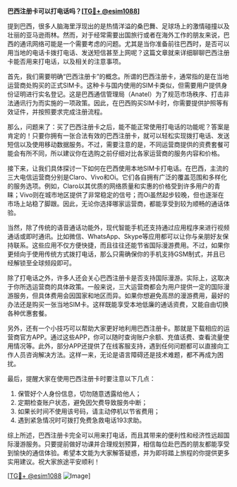 **巴西注册卡可以打电话吗？[[TG💪+ @esim1088](https://t.me/s/esim1088)]**

提到巴西，很多人脑海里浮现出的是热情洋溢的桑巴舞、足球场上的激情碰撞以及壮丽的亚马逊雨林。然而，对于经常需要出国旅行或者在海外工作的朋友来说，巴西的通讯网络可能是一个需要考虑的问题。尤其是当你准备前往巴西时，是否可以用当地的电话卡拨打电话、发送短信甚至上网呢？这篇文章就来详细聊聊巴西注册卡能否用来打电话，以及相关的注意事项。

首先，我们需要明确“巴西注册卡”的概念。所谓的巴西注册卡，通常指的是在当地运营商处购买的正式SIM卡。这种卡与国内使用的SIM卡类似，但需要用户提供身份证明进行实名登记。这是巴西通信管理局（Anatel）为了规范市场秩序、打击非法通讯行为而实施的一项政策。因此，在巴西购买SIM卡时，你需要提供护照等有效证件，并按照要求完成注册流程。

那么，问题来了：买了巴西注册卡之后，能不能正常使用打电话的功能呢？答案是肯定的！只要你拥有一张合法有效的巴西注册卡，就可以轻松实现拨打电话、发送短信以及使用移动数据服务。不过，需要注意的是，不同运营商提供的资费套餐可能会有所不同，所以建议你在选购之前仔细对比各家运营商的服务内容和价格。

接下来，让我们具体探讨一下如何在巴西使用本地SIM卡打电话。在巴西，主流的三大电信运营商分别是Claro、Vivo和Oi。它们各自拥有广泛的覆盖范围和多样化的服务选项。例如，Claro以其优质的网络质量和实惠的价格受到许多用户的青睐；Vivo则在城市地区提供了非常稳定的信号；而Oi虽然起步较晚，但也逐渐在市场上站稳了脚跟。因此，无论你选择哪家运营商，都能享受到较为顺畅的通话体验。

当然，除了传统的语音通话功能外，现代智能手机还支持通过应用程序来进行视频通话或即时通讯。比如微信、WhatsApp、Skype等应用都可以让你与亲朋好友保持联系。这些应用不仅方便快捷，而且往往还能节省国际漫游费用。不过，如果你更倾向于使用传统方式拨打电话，那么只需确保你的手机支持GSM制式，并且已经解锁至全球频段即可。

除了打电话之外，许多人还会关心巴西注册卡是否支持国际漫游。实际上，这取决于你所选运营商的具体政策。一般来说，三大运营商都会为用户提供一定的国际漫游服务，但具体费用会因国家和地区而异。如果你想避免高昂的漫游费用，最好的办法还是购买一张当地SIM卡。这样既能享受本地低廉的通话资费，又能自由切换各种优惠套餐。

另外，还有一个小技巧可以帮助大家更好地利用巴西注册卡。那就是下载相应的运营商官方APP。通过这些APP，你可以随时查询账户余额、充值话费、查看流量使用情况等。此外，部分APP还提供了在线客服支持，遇到任何问题都可以直接向工作人员咨询解决方法。这样一来，无论是语言障碍还是技术难题，都不再成为困扰。

最后，提醒大家在使用巴西注册卡时要注意以下几点：
1. 保管好个人身份信息，切勿随意透露给他人；
2. 定期检查账户状态，避免因欠费导致服务中断；
3. 如果长时间不使用该号码，请主动停机以节省费用；
4. 遇到紧急情况时可拨打免费急救电话193求助。

综上所述，巴西注册卡完全可以用来打电话，而且其带来的便利性和经济性远超国际漫游服务。只要提前做好功课并合理规划预算，相信每位赴巴西的朋友都能享受到愉快的通信体验。希望本文能为大家解答疑惑，并为即将踏上旅程的你提供更多实用建议。祝大家旅途平安顺利！

[[TG💪+ @esim1088](https://t.me/s/esim1088) ![Image](https://i.postimg.cc/4NQfJmqS/Snipaste-2025-05-13-00-14-12.png)]